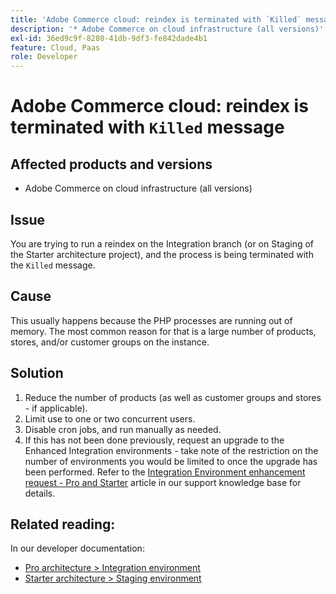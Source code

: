 ```yaml
---
title: 'Adobe Commerce cloud: reindex is terminated with `Killed` message'
description: '* Adobe Commerce on cloud infrastructure (all versions)'
exl-id: 36ed9c9f-8280-41db-9df3-fe842dade4b1
feature: Cloud, Paas
role: Developer
---
```

# Adobe Commerce cloud: reindex is terminated with `Killed` message

## Affected products and versions

* Adobe Commerce on cloud infrastructure (all versions)

## Issue

You are trying to run a reindex on the Integration branch (or on Staging of the Starter architecture project), and the process is being terminated with the `Killed` message.

## Cause

This usually happens because the PHP processes are running out of memory.
The most common reason for that is a large number of products, stores, and/or customer groups on the instance.

## Solution

1. Reduce the number of products (as well as customer groups and stores - if applicable).
1. Limit use to one or two concurrent users.
1. Disable cron jobs, and run manually as needed.
1. If this has not been done previously, request an upgrade to the Enhanced Integration environments - take note of the restriction on the number of environments you would be limited to once the upgrade has been performed. Refer to the [Integration Environment enhancement request - Pro and Starter](/help/announcements/adobe-commerce-announcements/integration-environment-enhancement-request-pro-and-starter.md) article in our support knowledge base for details.

## Related reading:

In our developer documentation:

* [Pro architecture > Integration environment](https://devdocs.magento.com/cloud/architecture/pro-architecture.html#cloud-arch-int)
* [Starter architecture > Staging environment](https://devdocs.magento.com/cloud/architecture/starter-architecture.html#cloud-arch-stage)
